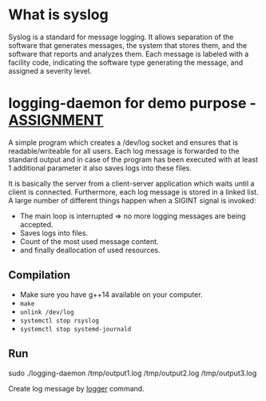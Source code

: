 # What is syslog

Syslog is a standard for message logging. It allows separation of the software that generates messages, the system that stores them, and the software that reports and analyzes them. Each message is labeled with a facility code, indicating the software type generating the message, and assigned a severity level. 

# logging-daemon for demo purpose - [ASSIGNMENT](https://github.com/radosroka/task)

A simple program which creates a /dev/log socket and ensures that is readable/writeable for all users. Each log message is forwarded to the standard output and in case of the program has been executed with at least 1 additional parameter it also saves logs into these files.

It is basically the server from a client-server application which waits until a client is connected. Furthermore, each log message is stored in a linked list. A large number of different things happen when a SIGINT signal is invoked:
* The main loop is interrupted => no more logging messages are being accepted.
* Saves logs into files.
* Count of the most used message content.
* and finally deallocation of used resources.

## Compilation
* Make sure you have g++14 available on your computer. 
* ```make```
* ```unlink /dev/log```
* ```systemctl stop rsyslog```
* ```systemctl stop systemd-journald```

## Run
sudo ./logging-daemon /tmp/output1.log /tmp/output2.log /tmp/output3.log

Create log message by [logger](https://linux.die.net/man/1/logger) command.
